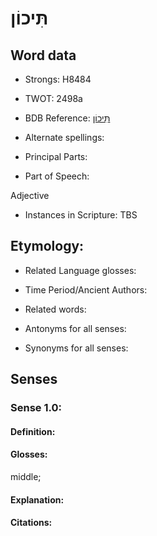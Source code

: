 # תִּיכוֹן

<!-- Status: S2="NeedsEdits" -->
<!-- Lexica used for edits:   -->

## Word data

* Strongs: H8484

* TWOT: 2498a

* BDB Reference: [תִּיכוֹן](rc://en/bdb/dict/w.aj.af)

* Alternate spellings:

* Principal Parts:

* Part of Speech:

Adjective

* Instances in Scripture: TBS

## Etymology:

* Related Language glosses:

* Time Period/Ancient Authors:

* Related words:

* Antonyms for all senses:

* Synonyms for all senses:

## Senses

### Sense 1.0:

#### Definition:

#### Glosses:

middle; 

#### Explanation:

#### Citations:



